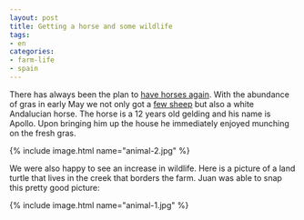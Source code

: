 ```yaml
---
layout: post
title: Getting a horse and some wildlife
tags:
- en
categories:
- farm-life
- spain
---
```

There has always been the plan to [have horses again](/horses/). With the abundance of gras in early May we not only got a [few sheep](/2018/06/26/we-got-four-merino-sheep.html) but also a white Andalucian horse. The horse is a 12 years old gelding and his name is Apollo. Upon bringing him up the house he immediately enjoyed munching on the fresh gras.

{% include image.html name="animal-2.jpg" %}

We were also happy to see an increase in wildlife. Here is a picture of a land turtle that lives in the creek that borders the farm. Juan was able to snap this pretty good picture:

{% include image.html name="animal-1.jpg" %}
